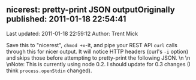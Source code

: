 ## nicerest: pretty-print JSON outputOriginally published: 2011-01-18 22:54:41 
Last updated: 2011-01-18 22:59:12 
Author: Trent Mick 
 
Save this to "nicerest", `chmod +x`-it, and pipe your REST API `curl` calls through this for nicer output. It will notice HTTP headers (curl's `-i` option) and skips those before attempting to pretty-print the following JSON.\n\n\nNote: This is currently using node 0.2. I should update for 0.3 changes (I think `process.openStdin` changed).